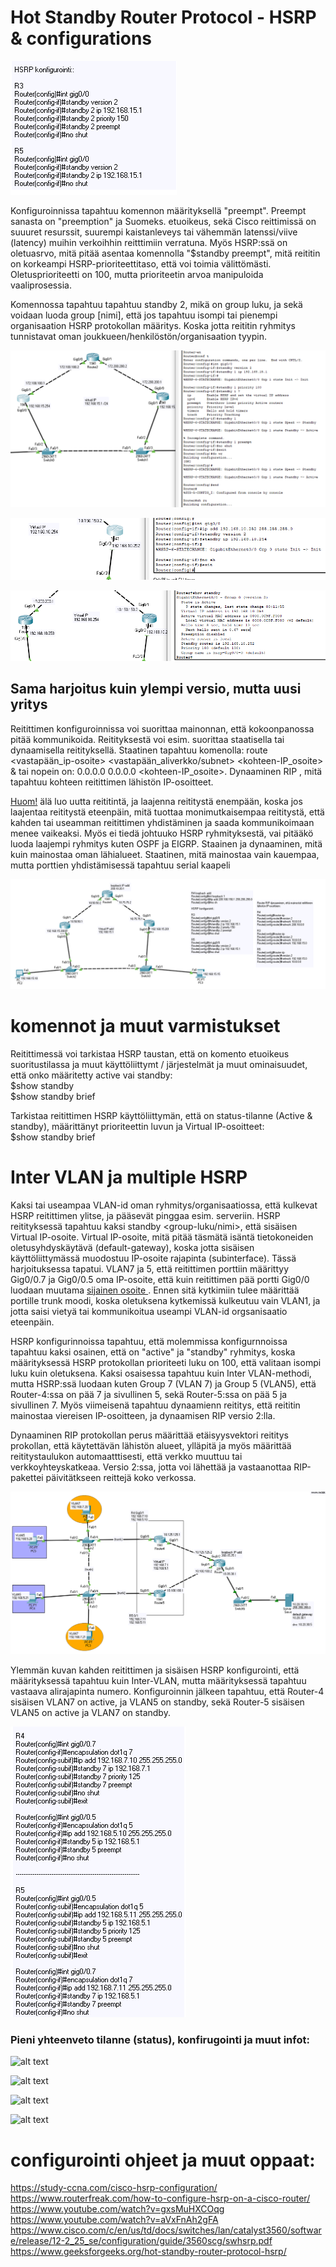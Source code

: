 # Hot Standby Router Protocol - HSRP & configurations

![alt text](images/HSRP-sampleConf.PNG?raw=true)

Konfiguroinnissa tapahtuu komennon määrityksellä "preempt". Preempt sanasta on "preemption" ja Suomeks. etuoikeus, sekä Cisco reittimissä on suuuret resurssit, suurempi kaistanleveys tai vähemmän latenssi/viive (latency) muihin verkoihhin reitttimiin verratuna. Myös HSRP:ssä on oletuasrvo, mitä pitää asentaa komennolla "$standby preempt", mitä reititin on korkeampi HSRP-prioriteettitaso, että voi toimia välittömästi. Oletusprioriteetti on 100, mutta prioriteetin arvoa manipuloida vaaliprosessia. <br>

Komennossa tapahtuu tapahtuu standby 2, mikä on group luku, ja sekä voidaan luoda group [nimi], että jos tapahtuu isompi tai pienempi organisaation HSRP protokollan määritys. Koska jotta reititin ryhmitys tunnistavat oman joukkueen/henkilöstön/organisaation tyypin.

![alt text](images/HSRP-conf-1.PNG?raw=true)

![alt text](images/HSRP-conf-2.PNG?raw=true)

![alt text](images/HSRP-conf-3.PNG?raw=true)

<h2> Sama harjoitus kuin ylempi versio, mutta uusi yritys </h2>

Reitittimen konfiguroinnissa voi suorittaa mainonnan, että kokoonpanossa pitää kommunikoida. Reitityksestä voi esim. suorittaa staatisella tai dynaamisella reitityksellä. Staatinen tapahtuu komenolla: route <vastapään_ip-osoite> <vastapään_aliverkko/subnet> <kohteen-IP_osoite> & tai nopein on: 0.0.0.0 0.0.0.0 <kohteen-IP_osoite>. Dynaaminen  RIP , mitä tapahtuu kohteen reitittimen lähistön IP-osoitteet. <br>

<ins>Huom!</ins> älä luo uutta reititintä, ja laajenna reititystä enempään, koska jos laajentaa reititystä eteenpäin, mitä tuottaa monimutkaisempaa reititystä, että kahden tai useamman reitittimen yhdistäminen ja saada kommunikoimaan menee vaikeaksi.  Myös ei tiedä johtuuko HSRP ryhmityksestä, vai pitääkö luoda laajempi ryhmitys kuten OSPF ja EIGRP.
Staainen ja dynaaminen, mitä kuin mainostaa oman lähialueet. Staatinen, mitä mainostaa vain kauempaa, mutta porttien yhdistämisessä tapahtuu serial kaapeli

![alt text](images/HSRP-confi-1.PNG?raw=true)

# komennot ja muut varmistukset

Reitittimessä voi tarkistaa HSRP taustan, että on komento etuoikeus suoritustilassa ja muut käyttöliittymt / järjestelmät ja muut ominaisuudet, että onko määritetty active vai standby: <br>
$show standby <br>
$show standby brief <br>

Tarkistaa reitittimen HSRP käyttöliittymän, että on status-tilanne (Active & standby), määrittänyt prioriteettin luvun ja Virtual IP-osoitteet: <br>
$show standby brief <br>

# Inter VLAN ja multiple HSRP

Kaksi tai useampaa VLAN-id oman ryhmitys/organisaatiossa, että kulkevat HSRP reitittimen ylitse, ja pääsevät pinggaa esim. serveriin. HSRP reitityksessä tapahtuu kaksi standby <group-luku/nimi>, että sisäisen Virtual IP-osoite. Virtual IP-osoite, mitä pitää täsmätä isäntä tietokoneiden oletusyhdyskäytävä (default-gateway), koska jotta sisäisen käyttöliittymässä muodostuu IP-osoite rajapinta (subinterface). Tässä harjoituksessa tapatui. VLAN7 ja 5, että reitittimen porttiin määrittyy Gig0/0.7 ja Gig0/0.5 oma IP-osoite, että kuin reitittimen pää portti Gig0/0 luodaan muutama <ins> sijainen osoite </ins>. Ennen sitä kytkimiin tulee määrittää portille trunk moodi, koska oletuksena kytkemissä kulkeutuu vain VLAN1, ja jotta saisi vietyä tai kommunikoitua useampi VLAN-id orgsanisaatio eteenpäin. <br>

HSRP konfigurinnoissa tapahtuu, että molemmissa konfigurnnoissa tapahtuu kaksi osainen, että on "active" ja "standby" ryhmitys, koska määrityksessä HSRP protokollan prioriteeti luku on 100, että valitaan isompi luku kuin oletuksena. Kaksi osaisessa tapahtuu kuin Inter VLAN-methodi, mutta HSRP:ssä luodaan kuten Group 7 (VLAN 7) ja Group 5 (VLAN5), että Router-4:ssa on pää 7 ja sivullinen 5, sekä Router-5:ssa on pää 5 ja sivullinen 7. Myös viimeisenä tapahtuu dynaamienn reititys, että reititin mainostaa viereisen IP-osoitteen, ja dynaamisen RIP versio 2:lla.

Dynaaminen RIP protokollan perus määrittää etäisyysvektori reititys prokollan, että käytettävän lähistön alueet, ylläpitä ja myös määrittää reititystaulukon automaatttisesti, että verkko muuttuu tai verkkoyhteyskatkeaa. Versio 2:ssa, jotta voi lähettää ja vastaanottaa RIP-pakettei päivitätkseen reittejä koko verkossa.

![alt text](images/HSRP-interVLAN.PNG?raw=true)

Ylemmän kuvan kahden reitittimen ja sisäisen HSRP konfigurointi, että määrityksessä tapahtuu kuin Inter-VLAN, mutta määrityksessä tapahtuu vastaava alirajapinta numero. Konfiguroinnin jälkeen tapahtuu, että Router-4 sisäisen VLAN7 on active, ja VLAN5 on standby, sekä Router-5 sisäisen VLAN5 on active ja VLAN7 on standby.

![alt text](images/HSRP-twoStandbyInterVlan.PNG?raw=true)

<h3>Pieni yhteenveto tilanne (status), konfirugointi ja muut infot: </h3>

![alt text](images/HSRP-HSRP-InterVlan-1.PNG?raw=true)

![alt text](images/HSRP-HSRP-InterVlan-2.PNG?raw=true)

![alt text](images/HSRP-HSRP-InterVlan-3.PNG?raw=true)

![alt text](images/HSRP-HSRP-InterVlan-4.PNG?raw=true)


# configurointi ohjeet ja muut oppaat:
https://study-ccna.com/cisco-hsrp-configuration/ <br>
https://www.routerfreak.com/how-to-configure-hsrp-on-a-cisco-router/ <br>
https://www.youtube.com/watch?v=gxsMuHXCOqg <br>
https://www.youtube.com/watch?v=aVxFnAh2gFA <br>
https://www.cisco.com/c/en/us/td/docs/switches/lan/catalyst3560/software/release/12-2_25_se/configuration/guide/3560scg/swhsrp.pdf <br>
https://www.geeksforgeeks.org/hot-standby-router-protocol-hsrp/ <br>
